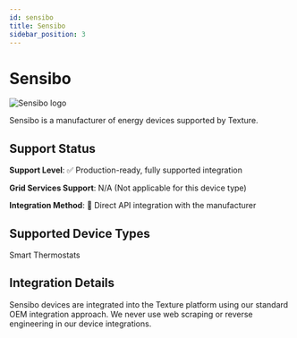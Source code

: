```yaml
---
id: sensibo
title: Sensibo
sidebar_position: 3
---
```


# Sensibo

<div style={{ textAlign: 'center', margin: '20px 0' }}>
  <img 
    src="https://device.cms.texture.energy/logo/%20Sensibo%20Vector%20Icon.svg" 
    alt="Sensibo logo" 
    style={{ maxWidth: '200px', maxHeight: '150px' }}
  />
</div>

Sensibo is a manufacturer of energy devices supported by Texture.



## Support Status

**Support Level**: ✅ Production-ready, fully supported integration

**Grid Services Support**: N/A (Not applicable for this device type)

**Integration Method**: 🔌 Direct API integration with the manufacturer

## Supported Device Types

Smart Thermostats

## Integration Details

Sensibo devices are integrated into the Texture platform using our standard OEM integration approach. We never use web scraping or reverse engineering in our device integrations.



